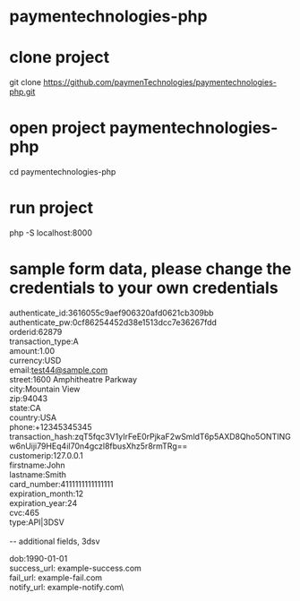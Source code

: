 # paymentechnologies-php

# clone project

git clone https://github.com/paymenTechnologies/paymentechnologies-php.git

# open project paymentechnologies-php

cd paymentechnologies-php

# run project

php -S localhost:8000



# sample form data,  please change the credentials to your own credentials

authenticate_id:3616055c9aef906320afd0621cb309bb\
authenticate_pw:0cf86254452d38e1513dcc7e36267fdd\
orderid:62879\
transaction_type:A\
amount:1.00\
currency:USD\
email:test44@sample.com\
street:1600 Amphitheatre Parkway\
city:Mountain View\
zip:94043\
state:CA\
country:USA\
phone:+12345345345\
transaction_hash:zqT5fqc3V1yIrFeE0rPjkaF2wSmldT6p5AXD8Qho5ONTINGw6nUiji79HEq4iI70n4gczl8fbusXhz5r8rmTRg==\
customerip:127.0.0.1\
firstname:John\
lastname:Smith\
card_number:4111111111111111\
expiration_month:12\
expiration_year:24\
cvc:465\
type:API|3DSV\
\
-- additional fields,  3dsv

dob:1990-01-01\
success_url: example-success.com\
fail_url: example-fail.com\
notify_url: example-notify.com\